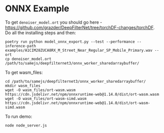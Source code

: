 # ONNX Example

To get `denoiser_model.ort` you should go here - https://github.com/grazder/DeepFilterNet/tree/torchDF-changes/torchDF. Do all the installing steps and then:

```
poetry run python model_onnx_export.py --test --performance --inference-path examples/A1CIM28ZUCA8RX_M_Street_Near_Regular_SP_Mobile_Primary.wav --ort
cp denoiser_model.ort /path/to/samejs/deepfilternet3/onnx_worker_sharedarraybuffer/
```

To get wasm_files:
```
cd /path/to/samejs/deepfilternet3/onnx_worker_sharedarraybuffer/
mkdir wasm_files
wget -O wasm_files/ort-wasm.wasm https://cdn.jsdelivr.net/npm/onnxruntime-web@1.14.0/dist/ort-wasm.wasm
wget -O wasm_files/ort-wasm-simd.wasm https://cdn.jsdelivr.net/npm/onnxruntime-web@1.14.0/dist/ort-wasm-simd.wasm
```

To run demo:
```
node node_server.js
```
